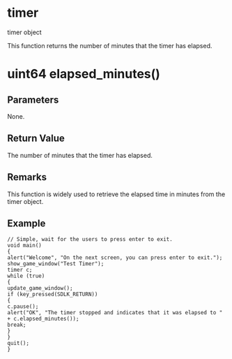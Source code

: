 # timer

timer object

  


This function returns the number of minutes that the timer has elapsed.

# uint64 elapsed_minutes()

## Parameters

None.

## Return Value

The number of minutes that the timer has elapsed.

## Remarks

This function is widely used to retrieve the elapsed time in minutes from the timer object.

## Example
    
    
    // Simple, wait for the users to press enter to exit.
    void main()
    {
    alert("Welcome", "On the next screen, you can press enter to exit.");
    show_game_window("Test Timer");
    timer c;
    while (true)
    {
    update_game_window();
    if (key_pressed(SDLK_RETURN))
    {
    c.pause();
    alert("OK", "The timer stopped and indicates that it was elapsed to " + c.elapsed_minutes());
    break;
    }
    }
    quit();
    }
    
